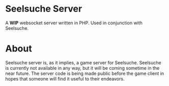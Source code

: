 # Seelsuche Server
A **WIP** websocket server written in PHP. Used in conjunction with Seelsuche.

# About
Seelsuche server is, as it implies, a game server for Seelsuche. Seelsuche is currently not available in any way, but it will be coming sometime in the near future.
The server code is being made public before the game client in hopes that someone will find it useful to their endeavors.
